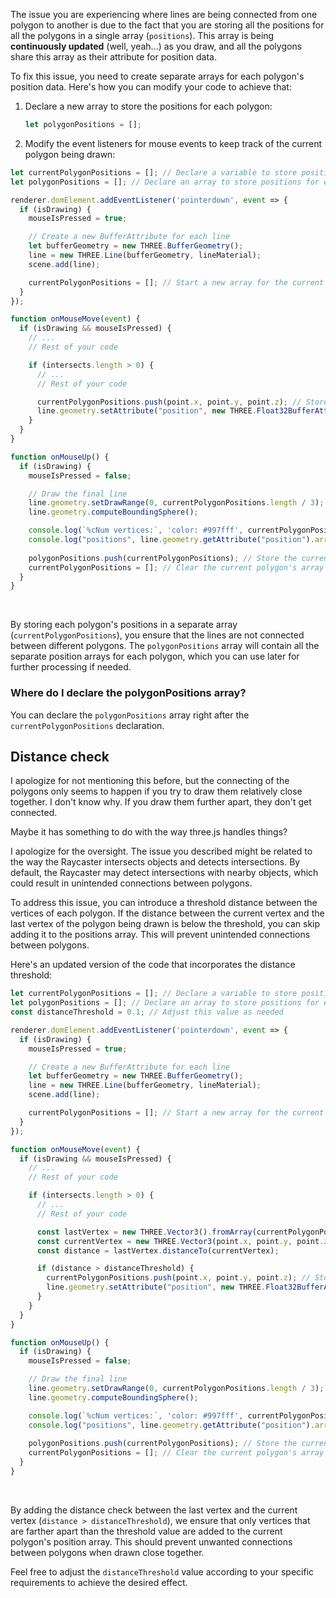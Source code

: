 The issue you are experiencing where lines are being connected from one polygon to another is due to the fact that you are storing all the positions for all the polygons in a single array (`positions`). This array is being **continuously updated** (well, yeah...) as you draw, and all the polygons share this array as their attribute for position data.

To fix this issue, you need to create separate arrays for each polygon's position data. Here's how you can modify your code to achieve that:

1. Declare a new array to store the positions for each polygon:

    ```javascript
    let polygonPositions = [];
    ```

2. Modify the event listeners for mouse events to keep track of the current polygon being drawn:

```javascript
let currentPolygonPositions = []; // Declare a variable to store positions for the current polygon
let polygonPositions = []; // Declare an array to store positions for each polygon

renderer.domElement.addEventListener('pointerdown', event => {
  if (isDrawing) {
    mouseIsPressed = true;

    // Create a new BufferAttribute for each line
    let bufferGeometry = new THREE.BufferGeometry();
    line = new THREE.Line(bufferGeometry, lineMaterial);
    scene.add(line);

    currentPolygonPositions = []; // Start a new array for the current polygon's positions
  }
});

function onMouseMove(event) {
  if (isDrawing && mouseIsPressed) {
    // ...
    // Rest of your code

    if (intersects.length > 0) {
      // ...
      // Rest of your code

      currentPolygonPositions.push(point.x, point.y, point.z); // Store the position in the current polygon's array
      line.geometry.setAttribute("position", new THREE.Float32BufferAttribute(currentPolygonPositions, 3)); // Use the current polygon's array for the line's position attribute
    }
  }
}

function onMouseUp() {
  if (isDrawing) {
    mouseIsPressed = false;

    // Draw the final line
    line.geometry.setDrawRange(0, currentPolygonPositions.length / 3);
    line.geometry.computeBoundingSphere();

    console.log(`%cNum vertices:`, 'color: #997fff', currentPolygonPositions.length);
    console.log("positions", line.geometry.getAttribute("position").array);
    
    polygonPositions.push(currentPolygonPositions); // Store the current polygon's positions in the polygonPositions array
    currentPolygonPositions = []; // Clear the current polygon's array
  }
}
```

<br>

By storing each polygon's positions in a separate array (`currentPolygonPositions`), you ensure that the lines are not connected between different polygons. The `polygonPositions` array will contain all the separate position arrays for each polygon, which you can use later for further processing if needed.

### Where do I declare the polygonPositions array?

You can declare the `polygonPositions` array right after the `currentPolygonPositions` declaration.

## Distance check

I apologize for not mentioning this before, but the connecting of the polygons only seems to happen if you try to draw them relatively close together.  I don't know why.  If you draw them further apart, they don't get connected.

Maybe it has something to do with the way three.js handles things?

I apologize for the oversight. The issue you described might be related to the way the Raycaster intersects objects and detects intersections. By default, the Raycaster may detect intersections with nearby objects, which could result in unintended connections between polygons.

To address this issue, you can introduce a threshold distance between the vertices of each polygon. If the distance between the current vertex and the last vertex of the polygon being drawn is below the threshold, you can skip adding it to the positions array. This will prevent unintended connections between polygons.

Here's an updated version of the code that incorporates the distance threshold:

```javascript
let currentPolygonPositions = []; // Declare a variable to store positions for the current polygon
let polygonPositions = []; // Declare an array to store positions for each polygon
const distanceThreshold = 0.1; // Adjust this value as needed

renderer.domElement.addEventListener('pointerdown', event => {
  if (isDrawing) {
    mouseIsPressed = true;

    // Create a new BufferAttribute for each line
    let bufferGeometry = new THREE.BufferGeometry();
    line = new THREE.Line(bufferGeometry, lineMaterial);
    scene.add(line);

    currentPolygonPositions = []; // Start a new array for the current polygon's positions
  }
});

function onMouseMove(event) {
  if (isDrawing && mouseIsPressed) {
    // ...
    // Rest of your code

    if (intersects.length > 0) {
      // ...
      // Rest of your code

      const lastVertex = new THREE.Vector3().fromArray(currentPolygonPositions.slice(-3));
      const currentVertex = new THREE.Vector3(point.x, point.y, point.z);
      const distance = lastVertex.distanceTo(currentVertex);

      if (distance > distanceThreshold) {
        currentPolygonPositions.push(point.x, point.y, point.z); // Store the position in the current polygon's array
        line.geometry.setAttribute("position", new THREE.Float32BufferAttribute(currentPolygonPositions, 3)); // Use the current polygon's array for the line's position attribute
      }
    }
  }
}

function onMouseUp() {
  if (isDrawing) {
    mouseIsPressed = false;

    // Draw the final line
    line.geometry.setDrawRange(0, currentPolygonPositions.length / 3);
    line.geometry.computeBoundingSphere();

    console.log(`%cNum vertices:`, 'color: #997fff', currentPolygonPositions.length);
    console.log("positions", line.geometry.getAttribute("position").array);
    
    polygonPositions.push(currentPolygonPositions); // Store the current polygon's positions in the polygonPositions array
    currentPolygonPositions = []; // Clear the current polygon's array
  }
}
```

<br>

By adding the distance check between the last vertex and the current vertex (`distance > distanceThreshold`), we ensure that only vertices that are farther apart than the threshold value are added to the current polygon's position array. This should prevent unwanted connections between polygons when drawn close together.

Feel free to adjust the `distanceThreshold` value according to your specific requirements to achieve the desired effect.

<br>
